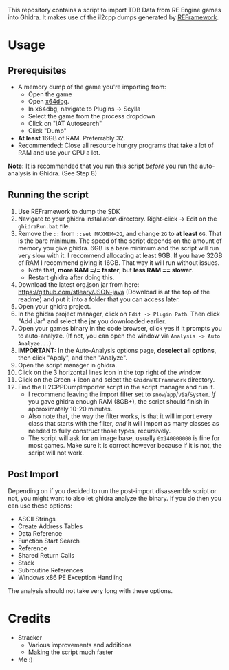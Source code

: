 This repository contains a script to import TDB Data from RE Engine games into Ghidra. It makes use of the il2cpp dumps generated by [REFramework](https://github.com/praydog/REFramework).

# Usage

## Prerequisites
* A memory dump of the game you're importing from:
  * Open the game
  * Open [x64dbg](https://x64dbg.com/).
  * In x64dbg, navigate to Plugins -> Scylla
  * Select the game from the process dropdown
  * Click on "IAT Autosearch"
  * Click "Dump"
* **At least** 16GB of RAM. Preferrably 32.
* Recommended: Close all resource hungry programs that take a lot of RAM and use your CPU a lot. 

**Note:** It is recommended that you run this script *before* you run the auto-analysis in Ghidra. (See Step 8)

## Running the script
1. Use REFramework to dump the SDK
2. Navigate to your ghidra installation directory. Right-click -> Edit on the `ghidraRun.bat` file.
3. Remove the `::` from `::set MAXMEM=2G`, and change `2G` to **at least** `6G`. That is the bare minimum. The speed of the script depends on the amount of memory you give ghidra. 6GB is a bare minimum and the script will run very slow with it. I recommend allocating at least 9GB. If you have 32GB of RAM I recommend giving it 16GB. That way it will run without issues.
    * Note that, **more RAM =/= faster**, but **less RAM == slower**.
    * Restart ghidra after doing this.
4. Download the latest org.json jar from here: https://github.com/stleary/JSON-java (Download is at the top of the readme) and put it into a folder that you can access later.
5. Open your ghidra project.
6. In the ghidra project manager, click on `Edit -> Plugin Path`. Then click "Add Jar" and select the jar you downloaded earlier.
7. Open your games binary in the code browser, click yes if it prompts you to auto-analyze. (If not, you can open the window via `Analysis -> Auto Analyze...`)
8.  **IMPORTANT:** In the Auto-Analysis options page, **deselect all options**, then click "Apply", and then "Analyze".
9.  Open the script manager in ghidra.
10. Click on the 3 horizontal lines icon in the top right of the window.
11. Click on the Green **+** icon and select the `GhidraREFramework` directory.
12. Find the IL2CPPDumpImporter script in the script manager and run it.
    * I recommend leaving the import filter set to `snow`/`app`/`via`/`System`. *If* you gave ghidra enough RAM (8GB+), the script should finish in approximately 10-20 minutes.
    * Also note that, the way the filter works, is that it will import every class that starts with the filter, *and* it will import as many classes as needed to fully construct those types, recursively.
    * The script will ask for an image base, usually `0x140000000` is fine for most games. Make sure it is correct however because if it is not, the script will not work.

## Post Import
Depending on if you decided to run the post-import disassemble script or not, you might want to also let ghidra analyze the binary. If you do then you can use these options:
- ASCII Strings
- Create Address Tables
- Data Reference
- Function Start Search
- Reference
- Shared Return Calls
- Stack
- Subroutine References
- Windows x86 PE Exception Handling

The analysis should not take very long with these options.

# Credits
* Stracker
  * Various improvements and additions
  * Making the script much faster
* Me :)
